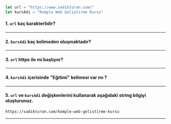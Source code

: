 ```js
let url = "https://www.sadikturan.com/"
let kursAdi = "Komple Web Geliştirme Kursu"
```

#### 1.  ```url``` kaç karakterlidir? 

---

#### 2. ```kursAdi``` kaç kelimeden oluşmaktadır?

---
#### 3. ```url``` https ile mi başlıyor?

---
#### 4. ```kursAdi``` içerisinde "Eğitimi" kelimesi var mı ? 

---

#### 5. ```url``` ve ```kursAdi``` değişkenlerini kullanarak aşağıdaki string bilgiyi oluşturunuz.

```
https://sadikturan.com/komple-web-gelistirme-kursu
```
---


